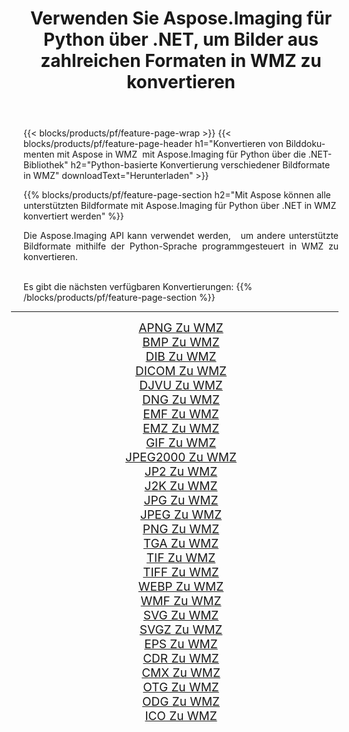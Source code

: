 ﻿---
title: Verwenden Sie Aspose.Imaging für Python über .NET, um Bilder aus zahlreichen Formaten in WMZ zu konvertieren 
weight: 3920
url: /de/python-net/conversion/to/wmz 
lang: de
langdirlevel: 2
locales: zh-hans,ja,it,ru,de,es,fr,nl,id,lt,pl,pt,vi,tr,ko,zh-hant,ar,hi,th,sv,cs,uk,he
description: Sie können Aspose.Imaging für Python über die .NET-Bibliothek verwenden, um eine Vielzahl von Formaten in WMZ zu konvertieren.
---

{{< blocks/products/pf/feature-page-wrap >}}
{{< blocks/products/pf/feature-page-header h1="Konvertieren von Bilddokumenten mit Aspose in WMZ  mit Aspose.Imaging für Python über die .NET-Bibliothek" h2="Python-basierte Konvertierung verschiedener Bildformate in WMZ" downloadText="Herunterladen" >}}


{{% blocks/products/pf/feature-page-section  h2="Mit Aspose können alle unterstützten Bildformate mit Aspose.Imaging für Python über .NET in WMZ konvertiert werden" %}}
<p align=justify>Die Aspose.Imaging API kann verwendet werden,   um andere unterstützte Bildformate mithilfe der Python-Sprache programmgesteuert in WMZ zu konvertieren.</p>
<br/>
Es gibt die nächsten verfügbaren Konvertierungen:
{{% /blocks/products/pf/feature-page-section %}}
<div class="container-fluid productfamilypage bg-gray">
    <div class="convertypes bg-gray agp-content section">
        <div class="container">
		<hr style="margin-left:-20px;"/>
		<div class="row other-converters" style="gap: 10px;font-size: 19px;text-align:center;">
		    <div class='col-md-2 other-converter remove-lp remove-rp'><a href="/imaging/de/python-net/conversion/apng-to-wmz" style="padding:15px;">APNG Zu WMZ</a></div>
<div class='col-md-2 other-converter remove-lp remove-rp'><a href="/imaging/de/python-net/conversion/bmp-to-wmz" style="padding:15px;">BMP Zu WMZ</a></div>
<div class='col-md-2 other-converter remove-lp remove-rp'><a href="/imaging/de/python-net/conversion/dib-to-wmz" style="padding:15px;">DIB Zu WMZ</a></div>
<div class='col-md-2 other-converter remove-lp remove-rp'><a href="/imaging/de/python-net/conversion/dicom-to-wmz" style="padding:15px;">DICOM Zu WMZ</a></div>
<div class='col-md-2 other-converter remove-lp remove-rp'><a href="/imaging/de/python-net/conversion/djvu-to-wmz" style="padding:15px;">DJVU Zu WMZ</a></div>
<div class='col-md-2 other-converter remove-lp remove-rp'><a href="/imaging/de/python-net/conversion/dng-to-wmz" style="padding:15px;">DNG Zu WMZ</a></div>
<div class='col-md-2 other-converter remove-lp remove-rp'><a href="/imaging/de/python-net/conversion/emf-to-wmz" style="padding:15px;">EMF Zu WMZ</a></div>
<div class='col-md-2 other-converter remove-lp remove-rp'><a href="/imaging/de/python-net/conversion/emz-to-wmz" style="padding:15px;">EMZ Zu WMZ</a></div>
<div class='col-md-2 other-converter remove-lp remove-rp'><a href="/imaging/de/python-net/conversion/gif-to-wmz" style="padding:15px;">GIF Zu WMZ</a></div>
<div class='col-md-2 other-converter remove-lp remove-rp'><a href="/imaging/de/python-net/conversion/jpeg2000-to-wmz" style="padding:15px;">JPEG2000 Zu WMZ</a></div>
<div class='col-md-2 other-converter remove-lp remove-rp'><a href="/imaging/de/python-net/conversion/jp2-to-wmz" style="padding:15px;">JP2 Zu WMZ</a></div>
<div class='col-md-2 other-converter remove-lp remove-rp'><a href="/imaging/de/python-net/conversion/j2k-to-wmz" style="padding:15px;">J2K Zu WMZ</a></div>
<div class='col-md-2 other-converter remove-lp remove-rp'><a href="/imaging/de/python-net/conversion/jpg-to-wmz" style="padding:15px;">JPG Zu WMZ</a></div>
<div class='col-md-2 other-converter remove-lp remove-rp'><a href="/imaging/de/python-net/conversion/jpeg-to-wmz" style="padding:15px;">JPEG Zu WMZ</a></div>
<div class='col-md-2 other-converter remove-lp remove-rp'><a href="/imaging/de/python-net/conversion/png-to-wmz" style="padding:15px;">PNG Zu WMZ</a></div>
<div class='col-md-2 other-converter remove-lp remove-rp'><a href="/imaging/de/python-net/conversion/tga-to-wmz" style="padding:15px;">TGA Zu WMZ</a></div>
<div class='col-md-2 other-converter remove-lp remove-rp'><a href="/imaging/de/python-net/conversion/tif-to-wmz" style="padding:15px;">TIF Zu WMZ</a></div>
<div class='col-md-2 other-converter remove-lp remove-rp'><a href="/imaging/de/python-net/conversion/tiff-to-wmz" style="padding:15px;">TIFF Zu WMZ</a></div>
<div class='col-md-2 other-converter remove-lp remove-rp'><a href="/imaging/de/python-net/conversion/webp-to-wmz" style="padding:15px;">WEBP Zu WMZ</a></div>
<div class='col-md-2 other-converter remove-lp remove-rp'><a href="/imaging/de/python-net/conversion/wmf-to-wmz" style="padding:15px;">WMF Zu WMZ</a></div>
<div class='col-md-2 other-converter remove-lp remove-rp'><a href="/imaging/de/python-net/conversion/svg-to-wmz" style="padding:15px;">SVG Zu WMZ</a></div>
<div class='col-md-2 other-converter remove-lp remove-rp'><a href="/imaging/de/python-net/conversion/svgz-to-wmz" style="padding:15px;">SVGZ Zu WMZ</a></div>
<div class='col-md-2 other-converter remove-lp remove-rp'><a href="/imaging/de/python-net/conversion/eps-to-wmz" style="padding:15px;">EPS Zu WMZ</a></div>
<div class='col-md-2 other-converter remove-lp remove-rp'><a href="/imaging/de/python-net/conversion/cdr-to-wmz" style="padding:15px;">CDR Zu WMZ</a></div>
<div class='col-md-2 other-converter remove-lp remove-rp'><a href="/imaging/de/python-net/conversion/cmx-to-wmz" style="padding:15px;">CMX Zu WMZ</a></div>
<div class='col-md-2 other-converter remove-lp remove-rp'><a href="/imaging/de/python-net/conversion/otg-to-wmz" style="padding:15px;">OTG Zu WMZ</a></div>
<div class='col-md-2 other-converter remove-lp remove-rp'><a href="/imaging/de/python-net/conversion/odg-to-wmz" style="padding:15px;">ODG Zu WMZ</a></div>
<div class='col-md-2 other-converter remove-lp remove-rp'><a href="/imaging/de/python-net/conversion/ico-to-wmz" style="padding:15px;">ICO Zu WMZ</a></div>
                </div>
        </div>
    </div>
</div>
<br/>

